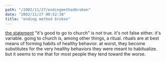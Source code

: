 ```yaml
---
path: "/2002/11/27/endingmethodbroken" 
date: "2002/11/27 00:52:38" 
title: "ending method broken" 
---
```

<p><a href="http://weblog.delacour.net/archives/000767.html" title="God would be very happy if Kelly goes to church.">the statement</a> "it's good to go to church" is not true. it's not false either. it's variable. going to church is, among other things, a ritual. rituals are at best means of forming habits of healthy behavior. at worst, they become substitutes for the very healthy behaviors they were meant to habitualize. but it seems to me that for most people they tend toward the worse.</p>